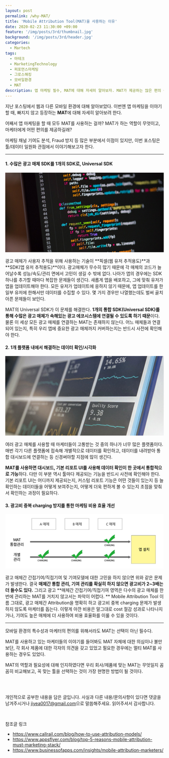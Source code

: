 ```yaml
---
layout: post
permalink: /why-MAT/
title: 'Mobile Attribution Tool(MAT)을 사용하는 이유'
date: 2020-02-23 11:30:00 +09:00
feature: '/img/posts/3rd/thumbnail.jpg'
background: '/img/posts/3rd/header.jpg'
categories:
  - Martech
tags:
  - 마테크
  - MarketingTechnology
  - 퍼포먼스마케팅
  - 그로스해킹
  - 모바일환경
  - MAT
description: 앱 마케팅 필수, MAT에 대해 자세히 알아보자. MAT가 제공하는 많은 편의 중 마케터에게 중요한 것은 바로 '일원화' 툴 이라는 점!
---
```


지난 포스팅에서 웹과 다른 모바일 환경에 대해 알아보았다. 이번엔 앱 마케팅을 이야기할 때, 빠지지 않고 등장하는 **MAT**에 대해 자세히 알아보려 한다. 

어째서 앱 마케팅을 할 때 모두 MAT를 사용하는 걸까? MAT가 하는 역할이 무엇이고, 마케터에게 어떤 편의를 제공하길래? 

마케팅 채널 기여도 분석, Fraud 방지 등 많은 부분에서 이점이 있지만, 이번 포스팅은 툴/데이터 일원화 관점에서 이야기해보고자 한다.

---

#### 1. 수많은 광고 매체 SDK를 1개의 SDK로, Universal SDK

![code 이미지](/img/posts/3rd/code.jpg) 

광고 매체가 사용자 추적을 위해 사용하는 기술이 **픽셀(웹 유저 추적용도)**과 **SDK(앱 유저 추적용도)**이다. 광고매체가 무수히 많기 때문에 각 매체의 코드가 늘어날수록 성능/속도/관리 면에서 고민이 생길 수 밖에 없다. 나아가 앱의 경우에는 SDK 하나를 추가할 때마다 복잡한 문제들이 생긴다. 새롭게 앱을 배포하고, 그에 맞춰 유저가 앱을 업데이트해야 한다. 모든 유저가 업데이트에 응하지 않기 때문에, 앱 업데이트를 한 일부 유저에 한해서만 데이터를 수집할 수 있다. 몇 가지 경우만 나열했는데도 벌써 골치 아픈 문제들이 보인다. 

MAT의 Universal SDK가 이 문제를 해결한다. **1개의 통합 SDK(Universal SDK)를 통해 수많은 광고 매체가 속해있는 광고 에코시스템에 연결될 수 있도록 하기 때문**이다. 물론 이 세상 모든 광고 매체를 연결하는 MAT는 존재하지 않는다. 어느 매체들과 연결되어 있는지, 특히 우리 앱에 중요한 광고 매체까지 커버하는지는 반드시 사전에 확인해야 한다. 



#### 2. 1개 플랫폼 내에서 해결하는 데이터 확인/시각화

![대시보드 이미지](/img/posts/3rd/dashboard.jpg) 

여러 광고 매체를 사용할 때 마케터들이 고통받는 것 중의 하나가 너무 많은 플랫폼이다. 매번 각기 다른 플랫폼에 접속해 개별적으로 데이터를 확인하고, 데이터를 내려받아 통합 대시보드에 연결하는 등 신경써야할 지점에 많이 생긴다. 

**MAT를 사용하면 대시보드, 기본 리포트 UI를 사용해 데이터 확인이 한 곳에서 통합적으로 가능**하다. 다만 이 부분 역시 툴마다 제공되는 기능을 반드시 사전에 확인해야 한다. 기본 리포트 UI는 어디까지 제공되는지, 커스텀 리포트 기능은 어떤 것들이 있는지 등 늘 확인하는 데이터들을 어떻게 보여주는지, 어떻게 더욱 편하게 볼  수 있는지 초점을 맞춰서 확인하는 과정이 필요하다.



#### 3. 광고비 중복 charging 방지를 통한 마케팅 비용 효율 개선

![광고비 차징 이미지](/img/posts/3rd/charging.jpg)

광고 매체간 간접기여/직접기여 및 기여모델에 대한 고민을 하지 않으면 위와 같은 문제가 발생한다. 결국 **매체간 통합 관리, 기여 관리를 확실히 하지 않으면 광고비가 2~3배는 더 들수도 있다.** 그리고 광고 **매체간 간접기여/직접기여 영역은 다수의 광고 매체를 한번에 관리하는 MAT를 거치지 않고서는 파악이 어렵다. **
Mobile Attribution Tool 이름 그대로, 광고 매체간 Attribution을 명확히 하고 광고비 중복 charging 문제가 발생하지 않도록 마케터를 돕는다. 이렇게 아깐 비용은 말그대로 cost 절감 성과로 나타나지거나, 기여도 높은 매체에 더 사용하여 비용 효율화를 이룰 수 있을 것이다. 

---

모바일 환경의 특수성과 마케터의 편의를 위해서라도 MAT는 선택이 아닌 필수다. 

MAT를 사용하고 있는 마케터들의 이야기를 들어봐도 MAT 자체에 대한 의심이나 불만보단, 각 회사 제품에 대한 각자의 의견을 갖고 있었고 필요한 경우에는 멀티 MAT를 사용하는 경우도 있었다. 

MAT의 역할과 필요성에 대해 인지하였다면 우리 회사/제품에 맞는 MAT는 무엇일지 꼼꼼히 비교해보고, 꼭 맞는 툴을 선택하는 것이 가장 현명한 방법이 될 것이다. 

<br>

<br>

개인적으로 공부한 내용을 담은 글입니다. 사실과 다른 내용/문의사항이 있다면 댓글을 남겨주시거나 <jiyea0017@gmail.com>으로 말씀해주세요. 읽어주셔서 감사합니다.

<br>

참조글 링크

- <https://www.callrail.com/blog/how-to-use-attribution-models/>
- <https://www.appsflyer.com/blog/top-5-reasons-mobile-attribution-must-marketing-stack/>
- <https://www.businessofapps.com/insights/mobile-attribution-marketers/>